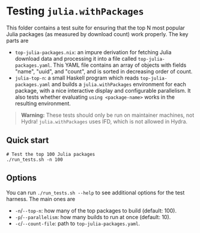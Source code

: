 
# Testing `julia.withPackages`

This folder contains a test suite for ensuring that the top N most popular Julia packages (as measured by download count) work properly. The key parts are

* `top-julia-packages.nix`: an impure derivation for fetching Julia download data and processing it into a file called `top-julia-packages.yaml`. This YAML file contains an array of objects with fields "name", "uuid", and "count", and is sorted in decreasing order of count.
* `julia-top-n`: a small Haskell program which reads `top-julia-packages.yaml` and builds a `julia.withPackages` environment for each package, with a nice interactive display and configurable parallelism. It also tests whether evaluating `using <package-name>` works in the resulting environment.

> **Warning:**
> These tests should only be run on maintainer machines, not Hydra! `julia.withPackages` uses IFD, which is not allowed in Hydra.

## Quick start

``` shell
# Test the top 100 Julia packages
./run_tests.sh -n 100
```

## Options

You can run `./run_tests.sh --help` to see additional options for the test harness. The main ones are

* `-n`/`--top-n`: how many of the top packages to build (default: 100).
* `-p`/`--parallelism`: how many builds to run at once (default: 10).
* `-c`/`--count-file`: path to `top-julia-packages.yaml`.

